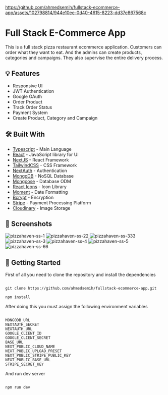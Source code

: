 https://github.com/ahmedsemih/fullstack-ecommerce-app/assets/102798814/944e10ee-0d40-4615-8223-dd37e867568c

# Full Stack E-Commerce App

This is a full stack pizza restaurant ecommerce application. Customers can order what they want to eat. And the admins can create products, categories and campaigns. They also supervise the entire delivery process.

## :bulb: Features

- Responsive UI
- JWT Authentication
- Google OAuth
- Order Product
- Track Order Status
- Payment System
- Create Product, Category and Campaign

## :hammer_and_wrench: Built With

- [Typescript](https://www.typescriptlang.org/) - Main Language
- [React](https://reactjs.org/) - JavaScript library for UI
- [NextJS](https://nextjs.org/) - React Framework
- [TailwindCSS](https://tailwindcss.com/) - CSS Framework
- [NextAuth](https://next-auth.js.org/) - Authentication
- [MongoDB](https://www.mongodb.com/) - NoSQL Database
- [Mongoose](https://mongoosejs.com/) - Database ODM
- [React Icons](https://react-icons.github.io/react-icons/) - Icon Library
- [Moment](https://momentjs.com/) - Date Formatting
- [Bcrypt](https://www.npmjs.com/package/bcryptjs) - Encryption
- [Stripe](https://stripe.com/) - Payment Processing Platform
- [Cloudinary](https://www.cloudinary.com/) - Image Storage

## :camera_flash: Screenshots
![pizzahaven-ss-1](https://github.com/ahmedsemih/restaurant-app/assets/102798814/c6b88247-9f0e-422f-9ce0-4c88fd941dbc)
![pizzahaven-ss-22](https://github.com/ahmedsemih/fullstack-ecommerce-app/assets/102798814/eafd4548-ecb7-4730-be2b-aadfd2497107)
![pizzahaven-ss-333](https://github.com/ahmedsemih/fullstack-ecommerce-app/assets/102798814/b27d6018-d535-4294-8d9f-b4ef3c3d7764)
![pizzahaven-ss-3](https://github.com/ahmedsemih/restaurant-app/assets/102798814/93e36a9a-5da6-4a57-a02a-bd8523b85a0b)
![pizzahaven-ss-4](https://github.com/ahmedsemih/restaurant-app/assets/102798814/e8e1542f-1e57-4014-8d30-232472a0bafe)
![pizzahaven-ss-5](https://github.com/ahmedsemih/restaurant-app/assets/102798814/67e103b2-3330-4925-9b3a-b9c40fc95134)
![pizzahaven-ss-66](https://github.com/ahmedsemih/restaurant-app/assets/102798814/03e8ca17-f541-45c5-9ea2-299637c705c9)

## :triangular_flag_on_post: Getting Started

First of all you need to clone the repository and install the dependencies

```shell

git clone https://github.com/ahmedsemih/fullstack-ecommerce-app.git

npm install

```

After doing this you must assign the following environment variables

```shell

MONGODB_URL
NEXTAUTH_SECRET
NEXTAUTH_URL
GOOGLE_CLIENT_ID
GOOGLE_CLIENT_SECRET
BASE_URL
NEXT_PUBLIC_CLOUD_NAME
NEXT_PUBLIC_UPLOAD_PRESET
NEXT_PUBLIC_STRIPE_PUBLIC_KEY
NEXT_PUBLIC_BASE_URL
STRIPE_SECRET_KEY

```

And run dev server

```shell

npm run dev

```



